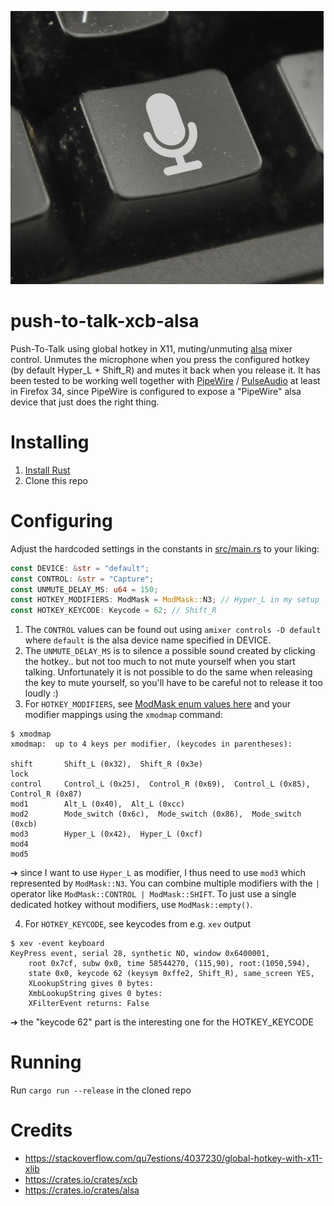 ![logo](push-to-talk-xcb-alsa.jpeg)

# push-to-talk-xcb-alsa
Push-To-Talk using global hotkey in X11, muting/unmuting [alsa](https://alsa-project.org/) mixer control. Unmutes the microphone when you press the configured hotkey (by default Hyper_L + Shift_R) and mutes it back when you release it. It has been tested to be working well together with [PipeWire](https://pipewire.org/) / [PulseAudio](https://www.freedesktop.org/wiki/Software/PulseAudio/) at least in Firefox 34, since PipeWire is configured to expose a "PipeWire" alsa device that just does the right thing.

# Installing
1. [Install Rust](https://www.rust-lang.org/)
2. Clone this repo

# Configuring
Adjust the hardcoded settings in the constants in [src/main.rs](src/main.rs) to your liking:

```rust
const DEVICE: &str = "default";
const CONTROL: &str = "Capture";
const UNMUTE_DELAY_MS: u64 = 150;
const HOTKEY_MODIFIERS: ModMask = ModMask::N3; // Hyper_L in my setup
const HOTKEY_KEYCODE: Keycode = 62; // Shift_R
```

1. The `CONTROL` values can be found out using `amixer controls -D default` where `default` is the alsa device name specified in DEVICE.
2. The `UNMUTE_DELAY_MS` is to silence a possible sound created by clicking the hotkey.. but not too much to not mute yourself when you start talking. Unfortunately it is not possible to do the same when releasing the key to mute yourself, so you'll have to be careful not to release it too loudly :)
3. For `HOTKEY_MODIFIERS`, see [ModMask enum values here](https://rust-x-bindings.github.io/rust-xcb/branches/v1.0-dev/xcb/x/struct.ModMask.html) and your modifier mappings using the `xmodmap` command:
```
$ xmodmap
xmodmap:  up to 4 keys per modifier, (keycodes in parentheses):

shift       Shift_L (0x32),  Shift_R (0x3e)
lock      
control     Control_L (0x25),  Control_R (0x69),  Control_L (0x85),  Control_R (0x87)
mod1        Alt_L (0x40),  Alt_L (0xcc)
mod2        Mode_switch (0x6c),  Mode_switch (0x86),  Mode_switch (0xcb)
mod3        Hyper_L (0x42),  Hyper_L (0xcf)
mod4      
mod5      
```
➔ since I want to use `Hyper_L` as modifier, I thus need to use `mod3` which represented by `ModMask::N3`. You can combine multiple modifiers with the `|` operator like `ModMask::CONTROL | ModMask::SHIFT`. To just use a single dedicated hotkey without modifiers, use `ModMask::empty()`.

4. For `HOTKEY_KEYCODE`, see keycodes from e.g. `xev` output
```
$ xev -event keyboard
KeyPress event, serial 28, synthetic NO, window 0x6400001,
    root 0x7cf, subw 0x0, time 58544270, (115,90), root:(1050,594),
    state 0x0, keycode 62 (keysym 0xffe2, Shift_R), same_screen YES,
    XLookupString gives 0 bytes: 
    XmbLookupString gives 0 bytes: 
    XFilterEvent returns: False
```
➔ the "keycode 62" part is the interesting one for the HOTKEY_KEYCODE

# Running
Run `cargo run --release` in the cloned repo

# Credits

* https://stackoverflow.com/qu7estions/4037230/global-hotkey-with-x11-xlib
* https://crates.io/crates/xcb
* https://crates.io/crates/alsa
